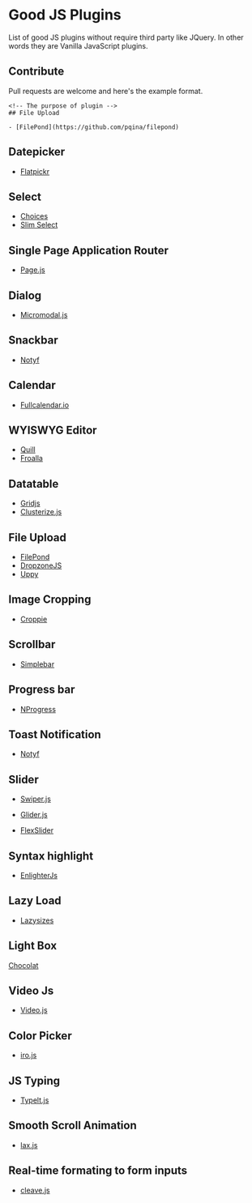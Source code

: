 # Good JS Plugins

List of good JS plugins without require third party like JQuery. In other words they are Vanilla JavaScript plugins.

## Contribute

Pull requests are welcome and here's the example format.

```
<!-- The purpose of plugin -->
## File Upload

- [FilePond](https://github.com/pqina/filepond)
```

## Datepicker

- [Flatpickr](https://flatpickr.js.org)

## Select

- [Choices](https://github.com/jshjohnson/Choices)
- [Slim Select](https://github.com/brianvoe/slim-select)

## Single Page Application Router

- [Page.js](https://github.com/visionmedia/page.js/)

## Dialog

- [Micromodal.js](https://github.com/Ghosh/micromodal)

## Snackbar

- [Notyf](https://github.com/caroso1222/notyf)

## Calendar

- [Fullcalendar.io](https://fullcalendar.io)

## WYISWYG Editor

- [Quill](https://quilljs.com)
- [Froalla](https://froala.com/wysiwyg-editor/)

## Datatable

- [Gridjs](https://github.com/grid-js/gridjs)
- [Clusterize.js](https://github.com/NeXTs/Clusterize.js/)


## File Upload

- [FilePond](https://github.com/pqina/filepond)
- [DropzoneJS](https://www.dropzonejs.com/)
- [Uppy](https://github.com/transloadit/uppy)

## Image Cropping
- [Croppie](https://foliotek.github.io/Croppie/)

## Scrollbar

- [Simplebar](https://github.com/Grsmto/simplebar)

## Progress bar

- [NProgress](https://ricostacruz.com/nprogress/)

## Toast Notification

- [Notyf](https://github.com/caroso1222/notyf)

## Slider

- [Swiper.js](https://swiperjs.com/)

- [Glider.js](https://github.com/NickPiscitelli/Glider.js)

- [FlexSlider](https://github.com/woocommerce/FlexSlider)

## Syntax highlight

- [EnlighterJs](https://github.com/EnlighterJS/EnlighterJS)

## Lazy Load

- [Lazysizes](https://github.com/aFarkas/lazysizes)

## Light Box

[Chocolat](https://github.com/nicolas-t/Chocolat)

## Video Js

- [Video.js](https://videojs.com/)

## Color Picker

- [iro.js](https://iro.js.org/)

## JS Typing

- [Typelt.js](https://typeitjs.com/)

## Smooth Scroll Animation

- [lax.js](https://github.com/alexfoxy/lax.js)

## Real-time formating to form inputs

- [cleave.js](https://nosir.github.io/cleave.js/)

